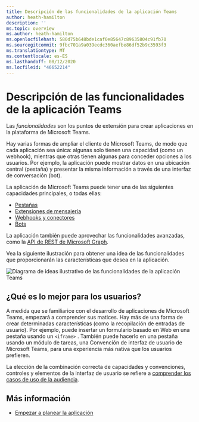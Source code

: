 ```yaml
---
title: Descripción de las funcionalidades de la aplicación Teams
author: heath-hamilton
description: ''
ms.topic: overview
ms.author: heath-hamilton
ms.openlocfilehash: 580d75b648bde1caf0e85647c89635804c91fb70
ms.sourcegitcommit: 9fbc701a9a039ecdc360aefbe86df52b9c3593f3
ms.translationtype: MT
ms.contentlocale: es-ES
ms.lasthandoff: 08/12/2020
ms.locfileid: "46652214"
---
```

# <a name="understanding-teams-app-capabilities"></a>Descripción de las funcionalidades de la aplicación Teams

Las *funcionalidades* son los puntos de extensión para crear aplicaciones en la plataforma de Microsoft Teams.

Hay varias formas de ampliar el cliente de Microsoft Teams, de modo que cada aplicación sea única: algunas solo tienen una capacidad (como un webhook), mientras que otras tienen algunas para conceder opciones a los usuarios. Por ejemplo, la aplicación puede mostrar datos en una ubicación central (pestaña) y presentar la misma información a través de una interfaz de conversación (bot).

La aplicación de Microsoft Teams puede tener una de las siguientes capacidades principales, o todas ellas:

* [Pestañas](../tabs/what-are-tabs.md)
* [Extensiones de mensajería](../messaging-extensions/what-are-messaging-extensions.md)
* [Webhooks y conectores](../webhooks-and-connectors/what-are-webhooks-and-connectors.md)
* [Bots](../bots/what-are-bots.md)

La aplicación también puede aprovechar las funcionalidades avanzadas, como la [API de REST de Microsoft Graph](../graph-api/rsc/resource-specific-consent.md).

Vea la siguiente ilustración para obtener una idea de las funcionalidades que proporcionarán las características que desea en la aplicación.

![Diagrama de ideas ilustrativo de las funcionalidades de la aplicación Teams](doc-links/images/capabilities-overview.png)

## <a name="doing-whats-best-for-your-users"></a>¿Qué es lo mejor para los usuarios?

A medida que se familiarice con el desarrollo de aplicaciones de Microsoft Teams, empezará a comprender sus matices. Hay más de una forma de crear determinadas características (como la recopilación de entradas de usuario). Por ejemplo, puede insertar un formulario basado en Web en una pestaña usando un `<iframe>` . También puede hacerlo en una pestaña usando un módulo de tareas, una Convención de interfaz de usuario de Microsoft Teams, para una experiencia más nativa que los usuarios prefieren.

La elección de la combinación correcta de capacidades y convenciones, controles y elementos de la interfaz de usuario se refiere a [comprender los casos de uso de la audiencia](../concepts/design/understand-use-cases.md).

## <a name="learn-more"></a>Más información

* [Empezar a planear la aplicación](../concepts/extensibility-points.md)
